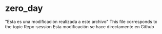 # zero_day
"Esta es una modificación realizada a este archivo"
This file corresponds to the topic Repo-session
Esta modificación se hace directamente en Github
